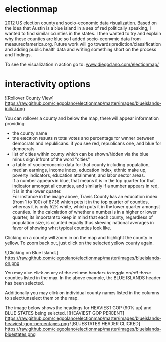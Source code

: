electionmap
===========

2012 US election county and socio-economic data visualization.
Based on the idea that Austin is a blue island in a sea of red politically speaking,
I wanted to find similar counties in the states.  I then wanted to try and explain
why these counties are blue so I added socio-economic data from measureofamerica.org.
Future work will go towards prediction/classification and adding public health data
and writing something short on the process and findings.

To see the visualization in action go to:   www.diegoolano.com/electionmap/

interactivity options
=====================
![Rollover County View] https://raw.github.com/diegoolano/electionmap/master/images/blueislands-initial.png

You can rollover a county and below the map, there will appear information providing:
* the county name
* the elecition results in total votes and percentage for winner between democrats and republicans.  if you see red, republicans one, and blue for democrats
* list of cities within county which can be shown/hidden via the blue minus sign infront of the word "cities" 
* a table of socioeconomic data for that county including population, median earnings, income index, education index, 
	ethnic make up, poverty indicators, education attainment, and labor sector areas.  
        If a number appears in blue, that means it is in the top quarter for that indicator amongst all counties, 
        and similarly if a number appears in red, it is in the lower quarter.  
	For instance in the image above, Travis County has an education index (from 1 to 100) of 87.38 which puts it in the top quarter of counties,
	whereas it is only 52% white, which puts it in the lower quarter amongst counties.  In the calculation of whether a number is in a higher or lower quarter,
	its important to keep in mind that each county, regardless of population size, is counted equally thus skewing national averages in favor of showing what typical
	counties look like.   

Clicking on a county will zoom in on the map and highlight the county in yellow.  To zoom back out, just click on the selected yellow county again. 

![Clicking on Blue Islands] https://raw.github.com/diegoolano/electionmap/master/images/blueislands-on.png

You may also click on any of the column headers to toggle on/off those counties listed in the map.  In the above example, the BLUE ISLANDS header has been selected.

Additionally you may click on individual county names listed in the columns to select/unselect them on the map.

The image below shows the headings for HEAVIEST GOP (90% up) and BLUE STATES being selected.
![HEAVIEST GOP PERCENT] https://raw.github.com/diegoolano/electionmap/master/images/blueislands-heaviest-gop-percentages.png
![BLUESTATES HEADER CLICKED] https://raw.github.com/diegoolano/electionmap/master/images/blueislands-bluestates.png
 



